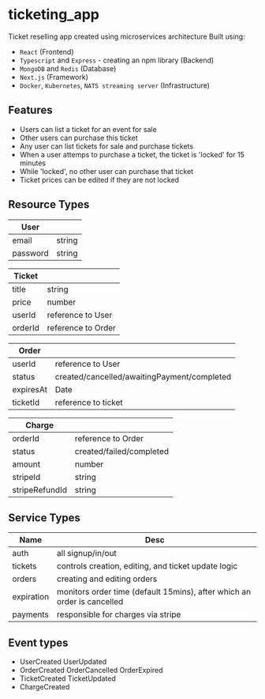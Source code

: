 # ticketing_app
Ticket reselling app created using microservices architecture
Built using:
- `React` (Frontend)
- `Typescript` and `Express` - creating an npm library (Backend)
- `MongoDB` and `Redis` (Database)
- `Next.js` (Framework)
- `Docker`, `Kubernetes`, `NATS streaming server` (Infrastructure)

## Features
- Users can list a ticket for an event for sale
- Other users can purchase this ticket
- Any user can list tickets for sale and purchase tickets
- When a user attemps to purchase a ticket, the ticket is 'locked' for 15 minutes
- While 'locked', no other user can purchase that ticket
- Ticket prices can be edited if they are not locked

## Resource Types

|User||
|---|---|
|email|string|
|password|string|

|Ticket||
|---|---|
|title|string|
|price|number|
|userId|reference to User|
|orderId|reference to Order|

|Order||
|---|---|
|userId|reference to User|
|status|created/cancelled/awaitingPayment/completed|
|expiresAt|Date|
|ticketId|reference to ticket|

|Charge||
|---|---|
|orderId|reference to Order|
|status|created/failed/completed|
|amount|number|
|stripeId|string|
|stripeRefundId|string|

## Service Types

|Name|Desc|
|---|---|
|auth|all signup/in/out|
|tickets|controls creation, editing, and ticket update logic|
|orders|creating and editing orders|
|expiration|monitors order time (default 15mins), after which an order is cancelled|
|payments|responsible for charges via stripe|

## Event types
- UserCreated UserUpdated
- OrderCreated OrderCancelled OrderExpired
- TicketCreated TicketUpdated
- ChargeCreated
